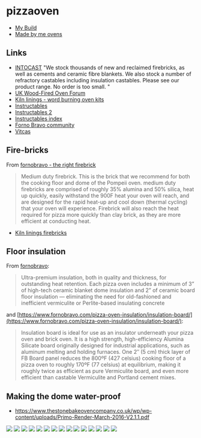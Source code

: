 # pizzaoven

* [My Build](https://github.com/NickAger/pizzaoven/tree/master/pizza-oven-images/my%20build)
* [Made by me ovens](https://www.facebook.com/madebymeovens/)

## Links
* [INTOCAST](http://www.intocast.co.uk/pizza-and-wood-burning-ovens) "We stock thousands of new and reclaimed firebricks, as well as cements and ceramic fibre blankets. We also stock a number of refractory castables including insulation castables.  Please see our product range. No order is too small. "
* [UK Wood-Fired Oven Forum](http://ukwoodfiredovenforum.proboards.com)
* [Kiln linings - word burning oven kits ](http://kilnlinings.co.uk/wood-burning-oven-kits)
* [Instructables](http://www.instructables.com/id/Wood-Fired-Clay-Pizza-Oven/?ALLSTEPS)
* [Instructables 2](http://www.instructables.com/id/Wood-Fired-Brick-Pizza-Oven-Build/?ALLSTEPS)
* [Instructables index](http://www.instructables.com/howto/pizza+oven/)
* [Forno Bravo community](http://www.fornobravo.com/community/)
* [Vitcas](http://shop.vitcas.com/wood-fired-ovens-13-c.asp?gclid=CjwKEAjw8bO3BRDp0bP_vL-7_lASJACL_d6wbtamUtjwQuEWVlBePiHBUM4MF_emAF4gc5Wr5-PMqxoC56Xw_wcB)

## Fire-bricks

From [fornobravo - the right firebrick](https://www.fornobravo.com/pompeii-oven/brick-primer/) 

> Medium duty firebrick. This is the brick that we recommend for both the cooking floor and dome of the Pompeii oven. medium duty firebricks are comprised of roughly 35% alumina and 50% silica, heat up quickly, easily withstand the 900F heat your oven will reach, and are designed for the rapid heat-up and cool down (thermal cycling) that your oven will experience. Firebrick will also reach the heat required for pizza more quickly than clay brick, as they are more efficient at conducting heat.

* [Kiln linings firebricks](https://www.kilnlinings.co.uk/categories/firebricks)

## Floor insulation

From [fornobravo](https://www.fornobravo.com/product-series/giardino-series-pizza-ovens/):

> Ultra-premium insulation, both in quality and thickness, for outstanding heat retention. Each pizza oven includes a minimum of 3” of high-tech ceramic blanket dome insulation and 2” of ceramic board floor insulation — eliminating the need for old-fashioned and inefficient vermiculite or Perlite-based insulating concrete

and [https://www.fornobravo.com/pizza-oven-insulation/insulation-board/](https://www.fornobravo.com/pizza-oven-insulation/insulation-board/):

> Insulation board is ideal for use as an insulator underneath your pizza oven and brick oven. It is a high strength, high-efficiency Alumina Silicate board originally designed for industrial applications, such as aluminum melting and holding furnaces. One 2″ (5 cm) thick layer of FB Board panel reduces the 800ºF (427 celsius)  cooking floor of a pizza oven to roughly 170ºF (77 celsius) at equilibrium, making it roughly twice as efficient as pure Vermiculite board, and even more efficient than castable Vermiculite and Portland cement mixes.

## Making the dome water-proof

* https://www.thestonebakeovencompany.co.uk/wp/wp-content/uploads/Primo-Render-March-2016-V2.1.1.pdf

![](pizza-oven-images/wood-burning-pizza-oven-Patio-Rustic-with-covered-patio-firewood-storage.jpg)
![](pizza-oven-images/DSC00129.JPG)
![](pizza-oven-images/105cf1e1a8b6ff7555ffafce7918f424.jpg)
![](pizza-oven-images/9bf7bff65beafd60610ac52034a8a9a4.jpg)
![](pizza-oven-images/2001b638a65c9d7192acdb222fced59a.jpg)
![](pizza-oven-images/2a9c96c3f653c5e943de756452e051e2.jpg)
![](pizza-oven-images/Screen%20Shot%202016-03-28%20at%2013.43.48.png)
![](pizza-oven-images/Bespoke-Wood-Fired-Pizza-Ovens-by-Amigo-Ovens-3-3.jpg)
![](pizza-oven-images/Ready-Built-Wood-Fired-Pizza-Ovens-by-Amigo-Ovens-63-2.jpg)
![](pizza-oven-images/Ready-Built-Wood-Fired-Pizza-Ovens-by-Amigo-Ovens-2-1.jpg)
![](pizza-oven-images/Bespoke-Wood-Fired-Pizza-Ovens-by-Amigo-Ovens-46.jpg)
![](pizza-oven-images/Bespoke-Wood-Fired-Pizza-Ovens-by-Amigo-Ovens-48.jpg)
![](pizza-oven-images/Bespoke-Wood-Fired-Pizza-Ovens-by-Amigo-Ovens-6.jpg)
![](pizza-oven-images/Bespoke-Wood-Fired-Pizza-Ovens-by-Amigo-Ovens-12.jpg)
![](pizza-oven-images/Bespoke-Wood-Fired-Pizza-Ovens-by-Amigo-Ovens-4-1.jpg)
